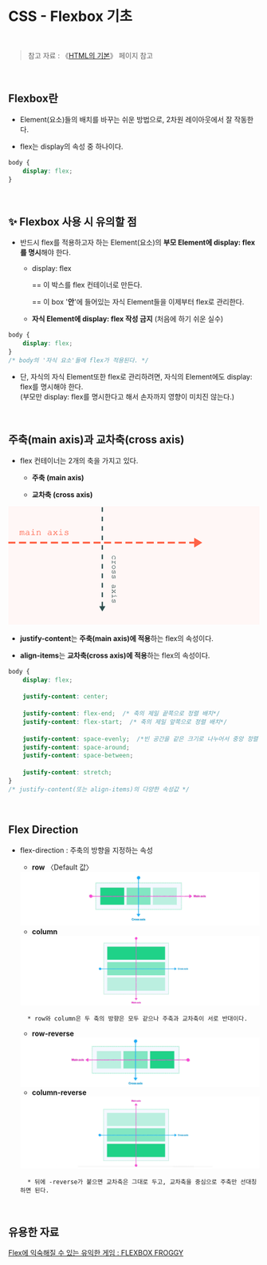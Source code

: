 # CSS - Flexbox 기초

<br/>

>  참고 자료 : 《<a href="https://github.com/SangYoonLee1231/TIL/blob/main/HTML%20%26%20CSS/html_basic_concept.md">HTML의 기본</a>》 페이지 참고

<br/>

## Flexbox란

* Element(요소)들의 배치를 바꾸는 쉬운 방법으로, 2차원 레이아웃에서 잘 작동한다.

* flex는 display의 속성 중 하나이다.

```css
body {
    display: flex;
}
```

<br/>

## ✨ Flexbox 사용 시 유의할 점

* 반드시 flex를 적용하고자 하는 Element(요소)의 <strong>부모 Element에 display: flex를 명시</strong>해야 한다.

    * display: flex  

      == 이 박스를 flex 컨테이너로 만든다.  

      == 이 box '<strong>안</strong>'에 들어있는 자식 Element들을 이제부터 flex로 관리한다.

    * <strong>자식 Element에 display: flex 작성 금지</strong> (처음에 하기 쉬운 실수)

```css
body {
    display: flex;
}
/* body의 '자식 요소'들에 flex가 적용된다. */
```

* 단, 자식의 자식 Element또한 flex로 관리하려면, 자식의 Element에도 display: flex를 명시해야 한다.  
(부모만 display: flex를 명시한다고 해서 손자까지 영향이 미치진 않는다.)

<br/>

## 주축(main axis)과 교차축(cross axis)

* flex 컨테이너는 2개의 축을 가지고 있다.

    * <strong>주축 (main axis)</strong>

    * <strong>교차축 (cross axis)</strong>

<img src="img/main_axis_cross_axis.png">

</br>

* <strong>justify-content</strong>는 <strong>주축(main axis)에 적용</strong>하는 flex의 속성이다.

* <strong>align-items</strong>는 <strong>교차축(cross axis)에 적용</strong>하는 flex의 속성이다.

```css
body {
    display: flex;

    justify-content: center;

    justify-content: flex-end;  /* 축의 제일 끝쪽으로 정렬 배치*/
    justify-content: flex-start;  /* 축의 제일 앞쪽으로 정렬 배치*/

    justify-content: space-evenly;  /*빈 공간을 같은 크기로 나누어서 중앙 정렬 배치*/
    justify-content: space-around;
    justify-content: space-between;

    justify-content: stretch;
}
/* justify-content(또는 align-items)의 다양한 속성값 */
```

<br/>

## Flex Direction

* flex-direction : 주축의 방향을 지정하는 속성


    * <strong>row</strong> 〈Default 값〉

    <img src="img/row.png">

    <br/>

    * <strong>column</strong>

    <img src="img/column.png">

    <br/>

        * row와 column은 두 축의 방향은 모두 같으나 주축과 교차축이 서로 반대이다.

    * <strong>row-reverse</strong>

    <img src="img/row-reverse.png">

    <br/>

    * <strong>column-reverse</strong>

    <img src="img/column-reverse.png">

    <br/>
    
        * 뒤에 -reverse가 붙으면 교차축은 그대로 두고, 교차축을 중심으로 주축만 선대칭하면 된다.

<br/>

## 유용한 자료

<a href="https://flexboxfroggy.com/#ko">Flex에 익숙해질 수 있는 유익한 게임 : FLEXBOX FROGGY</a>